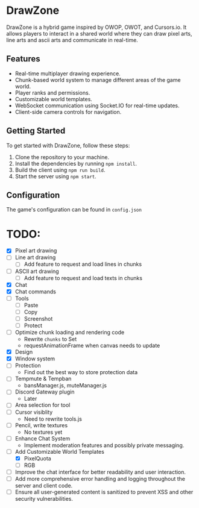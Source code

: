 # DrawZone

DrawZone is a hybrid game inspired by OWOP, OWOT, and Cursors.io. It allows players to interact in a shared world where they can draw pixel arts, line arts and ascii arts and communicate in real-time.

## Features

- Real-time multiplayer drawing experience.
- Chunk-based world system to manage different areas of the game world.
- Player ranks and permissions.
- Customizable world templates.
- WebSocket communication using Socket.IO for real-time updates.
- Client-side camera controls for navigation.

## Getting Started

To get started with DrawZone, follow these steps:

1. Clone the repository to your machine.
2. Install the dependencies by running `npm install`.
3. Build the client using `npm run build`.
4. Start the server using `npm start`.

## Configuration

The game's configuration can be found in `config.json`

# TODO:
- [x] Pixel art drawing
- [ ] Line art drawing
  - [ ] Add feature to request and load lines in chunks
- [ ] ASCII art drawing
  - [ ] Add feature to request and load texts in chunks
- [x] Chat
- [x] Chat commands
- [ ] Tools
  - [ ] Paste
  - [ ] Copy
  - [ ] Screenshot
  - [ ] Protect
- [ ] Optimize chunk loading and rendering code
  - Rewrite `chunks` to Set
  - requestAnimationFrame when canvas needs to update
- [x] Design
- [x] Window system
- [ ] Protection
  - Find out the best way to store protection data
- [ ] Tempmute & Tempban
  - bansManager.js, muteManager.js
- [ ] Discord Gateway plugin
  - Later
- [ ] Area selection for tool
- [ ] Cursor visiblity
  - Need to rewrite tools.js
- [ ] Pencil, write textures
  - No textures yet
- [ ] Enhance Chat System
  - Implement moderation features and possibly private messaging.
- [ ] Add Customizable World Templates
  - [x] PixelQuota
  - [ ] RGB
- [ ] Improve the chat interface for better readability and user interaction.
- [ ] Add more comprehensive error handling and logging throughout the server and client code.
- [ ] Ensure all user-generated content is sanitized to prevent XSS and other security vulnerabilities.